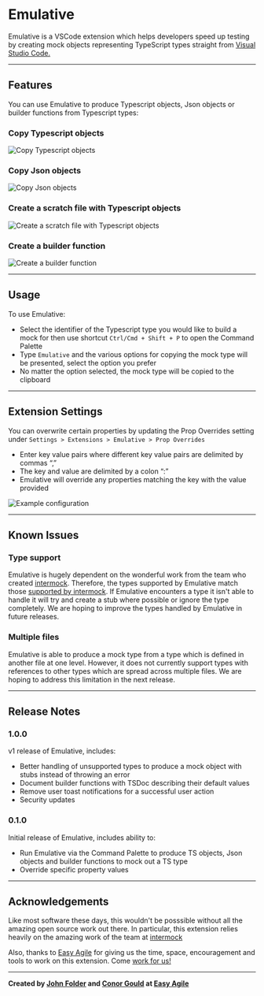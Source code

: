 # Emulative

Emulative is a VSCode extension which helps developers speed up testing by creating mock objects representing TypeScript types straight from [Visual Studio Code.](https://code.visualstudio.com/)

---

## Features

You can use Emulative to produce Typescript objects, Json objects or builder functions from Typescript types:

### Copy Typescript objects

![Copy Typescript objects](https://res.cloudinary.com/cleanswelllines/image/upload/v1634171297/copyObject_sargod.gif)

### Copy Json objects

![Copy Json objects](https://res.cloudinary.com/cleanswelllines/image/upload/v1634171292/copyJson_are4p6.gif)

### Create a scratch file with Typescript objects

![Create a scratch file with Typescript objects](https://res.cloudinary.com/cleanswelllines/image/upload/v1634171293/scratch_a4sqc0.gif)

### Create a builder function

![Create a builder function](https://res.cloudinary.com/cleanswelllines/image/upload/v1634171300/testBuilder_y6wo2c.gif)

---

## Usage

To use Emulative:

- Select the identifier of the Typescript type you would like to build a mock for then use shortcut `Ctrl/Cmd + Shift + P` to open the Command Palette
- Type `Emulative` and the various options for copying the mock type will be presented, select the option you prefer
- No matter the option selected, the mock type will be copied to the clipboard

---

## Extension Settings

You can overwrite certain properties by updating the Prop Overrides setting under `Settings > Extensions > Emulative > Prop Overrides`

- Enter key value pairs where different key value pairs are delimited by commas “,”
- The key and value are delimited by a colon “:”
- Emulative will override any properties matching the key with the value provided

![Example configuration](https://res.cloudinary.com/cleanswelllines/image/upload/v1634263767/configuration_a4sypv.png)

---

## Known Issues

### Type support

Emulative is hugely dependent on the wonderful work from the team who created [intermock](https://github.com/google/intermock). Therefore, the types supported by Emulative match those [supported by intermock](https://github.com/google/intermock#type-support). If Emulative encounters a type it isn't able to handle it will try and create a stub where possible or ignore the type completely. We are hoping to improve the types handled by Emulative in future releases.

### Multiple files

Emulative is able to produce a mock type from a type which is defined in another file at one level. However, it does not currently support types with references to other types which are spread across multiple files. We are hoping to address this limitation in the next release.

---

## Release Notes

### 1.0.0

v1 release of Emulative, includes:

- Better handling of unsupported types to produce a mock object with stubs instead of throwing an error
- Document builder functions with TSDoc describing their default values
- Remove user toast notifications for a successful user action
- Security updates

### 0.1.0

Initial release of Emulative, includes ability to:

- Run Emulative via the Command Palette to produce TS objects, Json objects and builder functions to mock out a TS type
- Override specific property values

---

## Acknowledgements

Like most software these days, this wouldn't be posssible without all the amazing open source work out there. In particular, this extension relies heavily on the amazing work of the team at [intermock](https://github.com/google/intermock)

Also, thanks to [Easy Agile](https://www.easyagile.com/) for giving us the time, space, encouragement and tools to work on this extension. Come [work for us!](https://www.easyagile.com/careers/)

---

**Created by [John Folder](https://www.linkedin.com/in/john-folder-385318165/) and [Conor Gould](https://www.linkedin.com/in/conorgould/) at [Easy Agile](https://www.easyagile.com/)**
